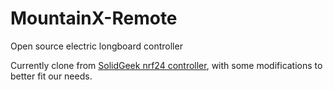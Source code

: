 # MountainX-Remote
Open source electric longboard controller

Currently clone from [SolidGeek nrf24 controller](https://github.com/SolidGeek/nRF24-Esk8-Remote), with some modifications to better fit our needs.

